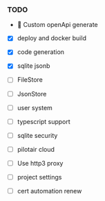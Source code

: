### TODO

- 🚧 Custom openApi generate
- [x] deploy and docker build
- [x] code generation
- [x] sqlite jsonb
- [ ] FileStore
- [ ] JsonStore
- [ ] user system
- [ ] typescript support
- [ ] sqlite security
- [ ] pilotair cloud
- [ ] Use http3 proxy
- [ ] project settings
- [ ] cert automation renew

